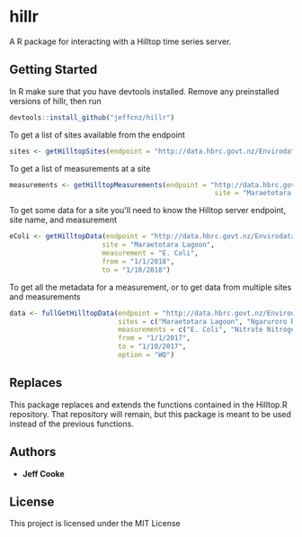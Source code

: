 # hillr

A R package for interacting with a Hilltop time series server.

## Getting Started

In R make sure that you have devtools installed.
Remove any preinstalled versions of hillr, then run

```R
devtools::install_github("jeffcnz/hillr")
```

To get a list of sites available from the endpoint

```R
sites <- getHilltopSites(endpoint = "http://data.hbrc.govt.nz/Envirodata/EMAR.hts?")
```

To get a list of measurements at a site

```R
measurements <- getHilltopMeasurements(endpoint = "http://data.hbrc.govt.nz/Envirodata/EMAR.hts?",
                                                   site = "Maraetotara Lagoon")
```

To get some data for a site you'll need to know the Hilltop server endpoint, site name, and measurement

```R
eColi <- getHilltopData(endpoint = "http://data.hbrc.govt.nz/Envirodata/EMAR.hts?",
                       site = "Maraetotara Lagoon",
                       measurement = "E. Coli",
                       from = "1/1/2018",
                       to = "1/10/2018")
```

To get all the metadata for a measurement, or to get data from multiple sites and measurements

```R
data <- fullGetHilltopData(endpoint = "http://data.hbrc.govt.nz/Envirodata/EMAR.hts?",
                           sites = c("Maraetotara Lagoon", "Ngaruroro River at Fernhill"),
                           measurements = c("E. Coli", "Nitrate Nitrogen"),
                           from = "1/1/2017",
                           to = "1/10/2017",
                           option = "WQ")
```


## Replaces

This package replaces and extends the functions contained in the Hilltop.R repository.  That repository will remain, but this package is meant to be used instead of the previous functions.

## Authors

* **Jeff Cooke**

## License

This project is licensed under the MIT License


